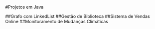 #Projetos em Java

##Grafo com LinkedList
##Gestão de Biblioteca
##Sistema de Vendas Online
##Monitoramento de Mudanças Climáticas